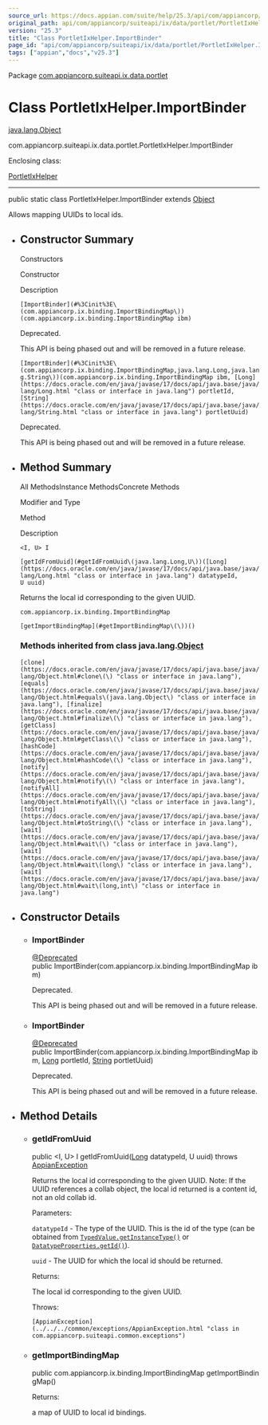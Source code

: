 ```yaml
---
source_url: https://docs.appian.com/suite/help/25.3/api/com/appiancorp/suiteapi/ix/data/portlet/PortletIxHelper.ImportBinder.html
original_path: api/com/appiancorp/suiteapi/ix/data/portlet/PortletIxHelper.ImportBinder.html
version: "25.3"
title: "Class PortletIxHelper.ImportBinder"
page_id: "api/com/appiancorp/suiteapi/ix/data/portlet/PortletIxHelper.ImportBinder"
tags: ["appian","docs","v25.3"]
---
```



Package [com.appiancorp.suiteapi.ix.data.portlet](package-summary.html)

# Class PortletIxHelper.ImportBinder

[java.lang.Object](https://docs.oracle.com/en/java/javase/17/docs/api/java.base/java/lang/Object.html "class or interface in java.lang")

com.appiancorp.suiteapi.ix.data.portlet.PortletIxHelper.ImportBinder

Enclosing class:

[PortletIxHelper](PortletIxHelper.html "class in com.appiancorp.suiteapi.ix.data.portlet")

* * *

public static class PortletIxHelper.ImportBinder extends [Object](https://docs.oracle.com/en/java/javase/17/docs/api/java.base/java/lang/Object.html "class or interface in java.lang")

Allows mapping UUIDs to local ids.

-   ## Constructor Summary

    Constructors

    Constructor

    Description

    `[ImportBinder](#%3Cinit%3E\(com.appiancorp.ix.binding.ImportBindingMap\))(com.appiancorp.ix.binding.ImportBindingMap ibm)`

    Deprecated.

    This API is being phased out and will be removed in a future release.

    `[ImportBinder](#%3Cinit%3E\(com.appiancorp.ix.binding.ImportBindingMap,java.lang.Long,java.lang.String\))(com.appiancorp.ix.binding.ImportBindingMap ibm, [Long](https://docs.oracle.com/en/java/javase/17/docs/api/java.base/java/lang/Long.html "class or interface in java.lang") portletId, [String](https://docs.oracle.com/en/java/javase/17/docs/api/java.base/java/lang/String.html "class or interface in java.lang") portletUuid)`

    Deprecated.

    This API is being phased out and will be removed in a future release.

-   ## Method Summary

    All MethodsInstance MethodsConcrete Methods

    Modifier and Type

    Method

    Description

    `<I, U> I`

    `[getIdFromUuid](#getIdFromUuid\(java.lang.Long,U\))([Long](https://docs.oracle.com/en/java/javase/17/docs/api/java.base/java/lang/Long.html "class or interface in java.lang") datatypeId, U uuid)`

    Returns the local id corresponding to the given UUID.

    `com.appiancorp.ix.binding.ImportBindingMap`

    `[getImportBindingMap](#getImportBindingMap\(\))()`

    ### Methods inherited from class java.lang.[Object](https://docs.oracle.com/en/java/javase/17/docs/api/java.base/java/lang/Object.html "class or interface in java.lang")

    `[clone](https://docs.oracle.com/en/java/javase/17/docs/api/java.base/java/lang/Object.html#clone\(\) "class or interface in java.lang"), [equals](https://docs.oracle.com/en/java/javase/17/docs/api/java.base/java/lang/Object.html#equals\(java.lang.Object\) "class or interface in java.lang"), [finalize](https://docs.oracle.com/en/java/javase/17/docs/api/java.base/java/lang/Object.html#finalize\(\) "class or interface in java.lang"), [getClass](https://docs.oracle.com/en/java/javase/17/docs/api/java.base/java/lang/Object.html#getClass\(\) "class or interface in java.lang"), [hashCode](https://docs.oracle.com/en/java/javase/17/docs/api/java.base/java/lang/Object.html#hashCode\(\) "class or interface in java.lang"), [notify](https://docs.oracle.com/en/java/javase/17/docs/api/java.base/java/lang/Object.html#notify\(\) "class or interface in java.lang"), [notifyAll](https://docs.oracle.com/en/java/javase/17/docs/api/java.base/java/lang/Object.html#notifyAll\(\) "class or interface in java.lang"), [toString](https://docs.oracle.com/en/java/javase/17/docs/api/java.base/java/lang/Object.html#toString\(\) "class or interface in java.lang"), [wait](https://docs.oracle.com/en/java/javase/17/docs/api/java.base/java/lang/Object.html#wait\(\) "class or interface in java.lang"), [wait](https://docs.oracle.com/en/java/javase/17/docs/api/java.base/java/lang/Object.html#wait\(long\) "class or interface in java.lang"), [wait](https://docs.oracle.com/en/java/javase/17/docs/api/java.base/java/lang/Object.html#wait\(long,int\) "class or interface in java.lang")`

-   ## Constructor Details

    -   ### ImportBinder

        [@Deprecated](https://docs.oracle.com/en/java/javase/17/docs/api/java.base/java/lang/Deprecated.html "class or interface in java.lang") public ImportBinder(com.appiancorp.ix.binding.ImportBindingMap ibm)

        Deprecated.

        This API is being phased out and will be removed in a future release.

    -   ### ImportBinder

        [@Deprecated](https://docs.oracle.com/en/java/javase/17/docs/api/java.base/java/lang/Deprecated.html "class or interface in java.lang") public ImportBinder(com.appiancorp.ix.binding.ImportBindingMap ibm, [Long](https://docs.oracle.com/en/java/javase/17/docs/api/java.base/java/lang/Long.html "class or interface in java.lang") portletId, [String](https://docs.oracle.com/en/java/javase/17/docs/api/java.base/java/lang/String.html "class or interface in java.lang") portletUuid)

        Deprecated.

        This API is being phased out and will be removed in a future release.

-   ## Method Details

    -   ### getIdFromUuid

        public <I, U> I getIdFromUuid([Long](https://docs.oracle.com/en/java/javase/17/docs/api/java.base/java/lang/Long.html "class or interface in java.lang") datatypeId, U uuid) throws [AppianException](../../../common/exceptions/AppianException.html "class in com.appiancorp.suiteapi.common.exceptions")

        Returns the local id corresponding to the given UUID. Note: If the UUID references a collab object, the local id returned is a content id, not an old collab id.

        Parameters:

        `datatypeId` - The type of the UUID. This is the id of the type (can be obtained from [`TypedValue.getInstanceType()`](../../../type/TypedValue.html#getInstanceType\(\)) or [`DatatypeProperties.getId()`](../../../type/DatatypeProperties.html#getId\(\))).

        `uuid` - The UUID for which the local id should be returned.

        Returns:

        The local id corresponding to the given UUID.

        Throws:

        `[AppianException](../../../common/exceptions/AppianException.html "class in com.appiancorp.suiteapi.common.exceptions")`

    -   ### getImportBindingMap

        public com.appiancorp.ix.binding.ImportBindingMap getImportBindingMap()

        Returns:

        a map of UUID to local id bindings.